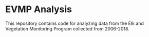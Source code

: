 # EVMP Analysis

This repository contains code for analyzing data from the Elk and Vegetation Monitoring Program collected from 2006-2018. 
